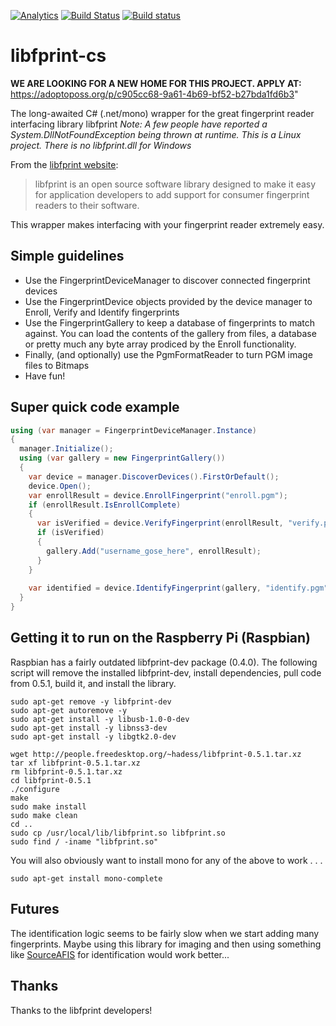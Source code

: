 [![Analytics](https://ga-beacon.appspot.com/UA-8535255-2/unosquare/libfprint-cs/)](https://github.com/igrigorik/ga-beacon)
[![Build Status](https://travis-ci.org/unosquare/libfprint-cs.svg?branch=master)](https://travis-ci.org/unosquare/libfprint-cs)
[![Build status](https://ci.appveyor.com/api/projects/status/jxi3ixge0p8jx9e8/branch/master?svg=true)](https://ci.appveyor.com/project/geoperez/libfprint-cs/branch/master)

# libfprint-cs

**WE ARE LOOKING FOR A NEW HOME FOR THIS PROJECT. APPLY AT:** https://adoptoposs.org/p/c905cc68-9a61-4b69-bf52-b27bda1fd6b3"

The long-awaited C# (.net/mono) wrapper for the great fingerprint reader interfacing library libfprint
*Note: A few people have reported a System.DllNotFoundException being thrown at runtime. This is a Linux project. There is no libfprint.dll for Windows*

From the <a target="_blank" href="http://www.freedesktop.org/wiki/Software/fprint/libfprint/">libfprint website</a>:
<blockquote>
libfprint is an open source software library designed to make it easy for application developers to add support for consumer fingerprint readers to their software.
</blockquote>

This wrapper makes interfacing with your fingerprint reader extremely easy.

## Simple guidelines
<ul>
<li>Use the FingerprintDeviceManager to discover connected fingerprint devices</li>
<li>Use the FingerprintDevice objects provided by the device manager to Enroll, Verify and Identify fingerprints</li>
<li>Use the FingerprintGallery to keep a database of fingerprints to match against. You can load the contents of the gallery from files, a database or pretty much any byte array prodiced by the Enroll functionality.</li>
<li>Finally, (and optionally) use the PgmFormatReader to turn PGM image files to Bitmaps</li>
<li>Have fun!</li>
</ul>

## Super quick code example

```cs
using (var manager = FingerprintDeviceManager.Instance)
{
  manager.Initialize();
  using (var gallery = new FingerprintGallery())
  {
    var device = manager.DiscoverDevices().FirstOrDefault();
    device.Open();
    var enrollResult = device.EnrollFingerprint("enroll.pgm");
    if (enrollResult.IsEnrollComplete)
    {
      var isVerified = device.VerifyFingerprint(enrollResult, "verify.pgm");
      if (isVerified)
      {
        gallery.Add("username_gose_here", enrollResult);
      }
    }
    
    var identified = device.IdentifyFingerprint(gallery, "identify.pgm");
  }
}
```

## Getting it to run on the Raspberry Pi (Raspbian)

Raspbian has a fairly outdated libfprint-dev package (0.4.0). The following script will remove the installed libfprint-dev, install dependencies, pull code from 0.5.1, build it, and install the library.

```shell
sudo apt-get remove -y libfprint-dev
sudo apt-get autoremove -y
sudo apt-get install -y libusb-1.0-0-dev
sudo apt-get install -y libnss3-dev
sudo apt-get install -y libgtk2.0-dev

wget http://people.freedesktop.org/~hadess/libfprint-0.5.1.tar.xz
tar xf libfprint-0.5.1.tar.xz
rm libfprint-0.5.1.tar.xz
cd libfprint-0.5.1
./configure
make
sudo make install
sudo make clean
cd ..
sudo cp /usr/local/lib/libfprint.so libfprint.so
sudo find / -iname "libfprint.so"
```

You will also obviously want to install mono for any of the above to work . . .
```shell
sudo apt-get install mono-complete
```

## Futures

The identification logic seems to be fairly slow when we start adding many fingerprints. Maybe using this library for imaging and then using something like <a target="_blank" href="https://sourceafis.angeloflogic.com/">SourceAFIS</a> for identification would work better...

## Thanks

Thanks to the libfprint developers!
